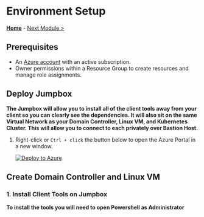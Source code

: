 # Environment Setup

**[Home](../README.md)** - [Next Module >](../modules/kerberos.md)

## Prerequisites

* An [Azure account](https://azure.microsoft.com/free/) with an active subscription.
* Owner permissions within a Resource Group to create resources and manage role assignments.

## Deploy Jumpbox

**The Jumpbox will allow you to install all of the client tools away from your client so you can clearly see the dependencies.  It will also sit on the same Virtual Network as your Domain Controller, Linux VM, and Kubernetes Cluster.  This will allow you to connect to each privately over Bastion Host.**

1. Right-click or `Ctrl + click` the button below to open the Azure Portal in a new window.

    [![Deploy to Azure](https://aka.ms/deploytoazurebutton)](https://portal.azure.com/#create/Microsoft.Template/uri/https%3A%2F%2Fraw.githubusercontent.com%2FBobbyH49%2FSQLServerk8s%2FVersion1.0%2Ftemplates%2Fsetup.json)

## Create Domain Controller and Linux VM

### 1.  Install Client Tools on Jumpbox

**To install the tools you will need to open Powershell as Administrator**
